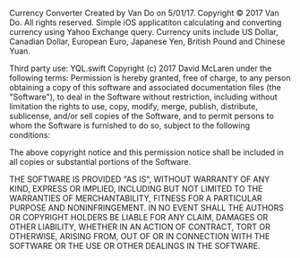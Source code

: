 Currency Converter Created by Van Do on 5/01/17. Copyright © 2017 Van Do. All rights reserved. 
Simple iOS applicatiton calculating and converting currency using Yahoo Exchange query. 
Currency units include US Dollar, Canadian Dollar, European Euro, Japanese Yen, British Pound and Chinese Yuan.

Third party use: YQL.swift
Copyright (c) 2017 David McLaren
under the following terms:
Permission is hereby granted, free of charge, to any person obtaining a copy
of this software and associated documentation files (the "Software"), to deal
in the Software without restriction, including without limitation the rights
to use, copy, modify, merge, publish, distribute, sublicense, and/or sell
copies of the Software, and to permit persons to whom the Software is
furnished to do so, subject to the following conditions:

The above copyright notice and this permission notice shall be included in all
copies or substantial portions of the Software.

THE SOFTWARE IS PROVIDED "AS IS", WITHOUT WARRANTY OF ANY KIND, EXPRESS OR
IMPLIED, INCLUDING BUT NOT LIMITED TO THE WARRANTIES OF MERCHANTABILITY,
FITNESS FOR A PARTICULAR PURPOSE AND NONINFRINGEMENT. IN NO EVENT SHALL THE
AUTHORS OR COPYRIGHT HOLDERS BE LIABLE FOR ANY CLAIM, DAMAGES OR OTHER
LIABILITY, WHETHER IN AN ACTION OF CONTRACT, TORT OR OTHERWISE, ARISING FROM,
OUT OF OR IN CONNECTION WITH THE SOFTWARE OR THE USE OR OTHER DEALINGS IN THE
SOFTWARE.
